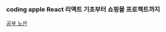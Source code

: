 ### coding apple React 리액트 기초부터 쇼핑몰 프로젝트까지

[공부 노션](https://iseulgi.notion.site/React-bccf42609ceb45999fafc648ec59d78f)
